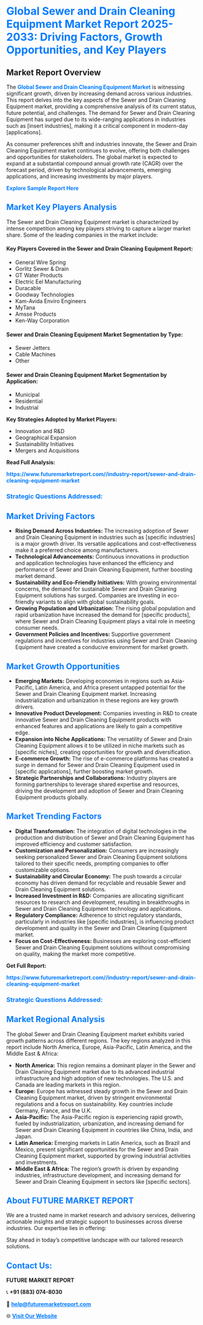<h1 style="color: #007BFF;">Global Sewer and Drain Cleaning Equipment Market Report 2025-2033: Driving Factors, Growth Opportunities, and Key Players</h1>

<section id="overview">
<h2>Market Report Overview</h2>
<p>The <a href="https://www.futuremarketreport.com//industry-report/sewer-and-drain-cleaning-equipment-market" style="color: #007BFF; text-decoration: none;"><strong>Global Sewer and Drain Cleaning Equipment Market</strong></a> is witnessing significant growth, driven by increasing demand across various industries. This report delves into the key aspects of the Sewer and Drain Cleaning Equipment market, providing a comprehensive analysis of its current status, future potential, and challenges. The demand for Sewer and Drain Cleaning Equipment has surged due to its wide-ranging applications in industries such as [insert industries], making it a critical component in modern-day [applications].</p>
<p>As consumer preferences shift and industries innovate, the Sewer and Drain Cleaning Equipment market continues to evolve, offering both challenges and opportunities for stakeholders. The global market is expected to expand at a substantial compound annual growth rate (CAGR) over the forecast period, driven by technological advancements, emerging applications, and increasing investments by major players.</p>
</section>

<section id="overview">
<p><a href="https://www.futuremarketreport.com//request-sample/reportId=61789" style="color: #007BFF; text-decoration: none;"><strong>Explore Sample Report Here</strong></a></p>
</section>

<section id="key-players">
<h2 style="color: #007BFF;">Market Key Players Analysis</h2>
<p>The Sewer and Drain Cleaning Equipment market is characterized by intense competition among key players striving to capture a larger market share. Some of the leading companies in the market include:</p>
<h4>Key Players Covered in the Sewer and Drain Cleaning Equipment Report:</h4>
<ul><li>General Wire Spring</li><li>Gorlitz Sewer &amp; Drain</li><li>GT Water Products</li><li>Electric Eel Manufacturing</li><li>Duracable</li><li>Goodway Technologies</li><li>Kam-Avida Enviro Engineers</li><li>MyTana</li><li>Amsse Products</li><li>Ken-Way Corporation</li></ul>
<h4>Sewer and Drain Cleaning Equipment Market Segmentation by Type:</h4>
<ul><li>Sewer Jetters</li><li>Cable Machines</li><li>Other</li></ul>

<h4>Sewer and Drain Cleaning Equipment Market Segmentation by Application:</h4>
<ul><li>Municipal</li><li>Residential</li><li>Industrial</li></ul>
<p><strong>Key Strategies Adopted by Market Players:</strong></p>
<ul>
<li>Innovation and R&D</li>
<li>Geographical Expansion</li>
<li>Sustainability Initiatives</li>
<li>Mergers and Acquisitions</li>
</ul>
</section>

<section>
<p><strong>Read Full Analysis: </strong></p><a href="https://www.futuremarketreport.com//industry-report/sewer-and-drain-cleaning-equipment-market" style="color: #007BFF; text-decoration: none;"><strong>https://www.futuremarketreport.com//industry-report/sewer-and-drain-cleaning-equipment-market</strong></a>
<h3 style="color: #007BFF;">Strategic Questions Addressed:</h3>
</section>

<section id="driving-factors">
<h2 style="color: #007BFF;">Market Driving Factors</h2>
<ul>
<li><strong>Rising Demand Across Industries:</strong> The increasing adoption of Sewer and Drain Cleaning Equipment in industries such as [specific industries] is a major growth driver. Its versatile applications and cost-effectiveness make it a preferred choice among manufacturers.</li>
<li><strong>Technological Advancements:</strong> Continuous innovations in production and application technologies have enhanced the efficiency and performance of Sewer and Drain Cleaning Equipment, further boosting market demand.</li>
<li><strong>Sustainability and Eco-Friendly Initiatives:</strong> With growing environmental concerns, the demand for sustainable Sewer and Drain Cleaning Equipment solutions has surged. Companies are investing in eco-friendly variants to align with global sustainability goals.</li>
<li><strong>Growing Population and Urbanization:</strong> The rising global population and rapid urbanization have increased the demand for [specific products], where Sewer and Drain Cleaning Equipment plays a vital role in meeting consumer needs.</li>
<li><strong>Government Policies and Incentives:</strong> Supportive government regulations and incentives for industries using Sewer and Drain Cleaning Equipment have created a conducive environment for market growth.</li>
</ul>
</section>

<section id="growth-opportunities">
<h2 style="color: #007BFF;">Market Growth Opportunities</h2>
<ul>
<li><strong>Emerging Markets:</strong> Developing economies in regions such as Asia-Pacific, Latin America, and Africa present untapped potential for the Sewer and Drain Cleaning Equipment market. Increasing industrialization and urbanization in these regions are key growth drivers.</li>
<li><strong>Innovative Product Development:</strong> Companies investing in R&D to create innovative Sewer and Drain Cleaning Equipment products with enhanced features and applications are likely to gain a competitive edge.</li>
<li><strong>Expansion into Niche Applications:</strong> The versatility of Sewer and Drain Cleaning Equipment allows it to be utilized in niche markets such as [specific niches], creating opportunities for growth and diversification.</li>
<li><strong>E-commerce Growth:</strong> The rise of e-commerce platforms has created a surge in demand for Sewer and Drain Cleaning Equipment used in [specific applications], further boosting market growth.</li>
<li><strong>Strategic Partnerships and Collaborations:</strong> Industry players are forming partnerships to leverage shared expertise and resources, driving the development and adoption of Sewer and Drain Cleaning Equipment products globally.</li>
</ul>
</section>

<section id="trending-factors">
<h2 style="color: #007BFF;">Market Trending Factors</h2>
<ul>
<li><strong>Digital Transformation:</strong> The integration of digital technologies in the production and distribution of Sewer and Drain Cleaning Equipment has improved efficiency and customer satisfaction.</li>
<li><strong>Customization and Personalization:</strong> Consumers are increasingly seeking personalized Sewer and Drain Cleaning Equipment solutions tailored to their specific needs, prompting companies to offer customizable options.</li>
<li><strong>Sustainability and Circular Economy:</strong> The push towards a circular economy has driven demand for recyclable and reusable Sewer and Drain Cleaning Equipment solutions.</li>
<li><strong>Increased Investment in R&D:</strong> Companies are allocating significant resources to research and development, resulting in breakthroughs in Sewer and Drain Cleaning Equipment technology and applications.</li>
<li><strong>Regulatory Compliance:</strong> Adherence to strict regulatory standards, particularly in industries like [specific industries], is influencing product development and quality in the Sewer and Drain Cleaning Equipment market.</li>
<li><strong>Focus on Cost-Effectiveness:</strong> Businesses are exploring cost-efficient Sewer and Drain Cleaning Equipment solutions without compromising on quality, making the market more competitive.</li>
</ul>
</section>

<section>
<p><strong>Get Full Report: </strong></p><a href="https://www.futuremarketreport.com//industry-report/sewer-and-drain-cleaning-equipment-market" style="color: #007BFF; text-decoration: none;"><strong>https://www.futuremarketreport.com//industry-report/sewer-and-drain-cleaning-equipment-market</strong></a>
<h3 style="color: #007BFF;">Strategic Questions Addressed:</h3>
</section>


<section id="regional-analysis">
<h2 style="color: #007BFF;">Market Regional Analysis</h2>
<p>The global Sewer and Drain Cleaning Equipment market exhibits varied growth patterns across different regions. The key regions analyzed in this report include North America, Europe, Asia-Pacific, Latin America, and the Middle East & Africa:</p>
<ul>
<li><strong>North America:</strong> This region remains a dominant player in the Sewer and Drain Cleaning Equipment market due to its advanced industrial infrastructure and high adoption of new technologies. The U.S. and Canada are leading markets in this region.</li>
<li><strong>Europe:</strong> Europe has witnessed steady growth in the Sewer and Drain Cleaning Equipment market, driven by stringent environmental regulations and a focus on sustainability. Key countries include Germany, France, and the U.K.</li>
<li><strong>Asia-Pacific:</strong> The Asia-Pacific region is experiencing rapid growth, fueled by industrialization, urbanization, and increasing demand for Sewer and Drain Cleaning Equipment in countries like China, India, and Japan.</li>
<li><strong>Latin America:</strong> Emerging markets in Latin America, such as Brazil and Mexico, present significant opportunities for the Sewer and Drain Cleaning Equipment market, supported by growing industrial activities and investments.</li>
<li><strong>Middle East & Africa:</strong> The region’s growth is driven by expanding industries, infrastructure development, and increasing demand for Sewer and Drain Cleaning Equipment in sectors like [specific sectors].</li>
</ul>
</section>

<footer>
<h2 style="color: #007BFF;">About FUTURE MARKET REPORT</h2>
<p>We are a trusted name in market research and advisory services, delivering actionable insights and strategic support to businesses across diverse industries. Our expertise lies in offering:</p>

<p>Stay ahead in today’s competitive landscape with our tailored research solutions.</p>

<h2 style="color: #007BFF;">Contact Us:</h2>
<p><strong>FUTURE MARKET REPORT</strong></p>
<p>📞 <strong>+91 (883) 074-8030</strong></p>
<p>📧 <strong><a href="mailto:help@futuremarketreport.com" style="color: #007BFF;">help@futuremarketreport.com</a></strong></p>
<p>🌐 <strong><a href="https://www.futuremarketreport.com/" style="color: #007BFF;">Visit Our Website</a></strong></p>
</footer>